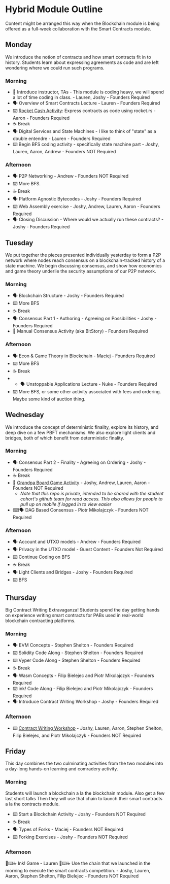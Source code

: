 # Hybrid Module Outline

Content might be arranged this way when the Blockchain module is being offered as a full-week collaboration with the Smart Contracts module.

## Monday

We introduce the notion of contracts and how smart contracts fit in to history.
Students learn about expressing agreements as code and are left wondering where we could run such programs.

### Morning

- 📛 Introduce instructor, TAs - This module is coding heavy, we will spend a lot of time coding in class. - Lauren, Joshy - Founders Required
- 🗣️ Overview of Smart Contracts Lecture - Lauren - Founders Required
- ⌨️ [Rocket Cash Activity](https://github.com/Polkadot-Blockchain-Academy/rocket-cash-master/): Express contracts as code using rocket.rs - Aaron - Founders Required
- ☕ Break
- 🗣️ Digital Services and State Machines - I like to think of "state" as a double entendre - Lauren - Founders Required
- ⌨️ Begin BFS coding activity - specifically state machine part - Joshy, Lauren, Aaron, Andrew - Founders NOT Required

### Afternoon

- 🗣️ P2P Networking - Andrew - Founders NOT Required
- ⌨️ More BFS.
- ☕ Break
- 🗣️ Platform Agnostic Bytecodes - Joshy - Founders Required
- ⌨️ Web Assembly exercise - Joshy, Andrew, Lauren, Aaron - Founders Required
- 🗣️ Closing Discussion - Where would we actually run these contracts? - Joshy - Founders Required

## Tuesday

We put together the pieces presented individually yesterday to form a P2P network where nodes reach consensus on a blockchain-tracked history of a state machine.
We begin discussing consensus, and show how economics and game theory underlie the security assumptions of our P2P network.

### Morning

- 🗣️ Blockchain Structure - Joshy - Founders Required
- ⌨️ More BFS
- ☕ Break
- 🗣️ Consensus Part 1 - Authoring - Agreeing on Possibilities - Joshy - Founders Required
- 🎲 Manual Consensus Activity (aka BitStory) - Founders Required

### Afternoon

- 🗣️ Econ & Game Theory in Blockchain - Maciej - Founders Required
- ⌨️ More BFS
- ☕ Break
- - 🗣️ Unstoppable Applications Lecture - Nuke - Founders Required
- ⌨️ More BFS, or some other activity associated with fees and ordering. Maybe some kind of auction thing.

## Wednesday

We introduce the concept of deterministic finality, explore its history, and deep dive on a few PBFT mechanisms.
We also explore light clients and bridges, both of which benefit from deterministic finality.

### Morning

- 🗣️ Consensus Part 2 - Finality - Agreeing on Ordering - Joshy - Founders Required
- ☕ Break
- 🎲 [Grandpa Board Game Activity](https://github.com/Polkadot-Blockchain-Academy/pba-grandpa-board-game) - Joshy, Andrew, Lauren, Aaron - Founders NOT Required<!-- markdown-link-check-disable-line -->
  - _Note that this repo is private, intended to be shared with the student cohort's github team for read access._
    _This also allows for people to pull up on mobile if logged in to view easier_
- ⌨🗣️ DAG Based Consensus - Piotr Mikolajczyk - Founders NOT Required

### Afternoon

- 🗣️ Account and UTXO models - Andrew - Founders Required
- 🗣️ Privacy in the UTXO model - Guest Content - Founders Not Required
- ⌨️ Continue Coding on BFS
- ☕ Break
- 🗣️ Light Clients and Bridges - Joshy - Founders Required
- ⌨️ BFS

## Thursday

Big Contract Writing Extravaganza!
Students spend the day getting hands on experience writing smart contracts for PABs used in real-world blockchain contracting platforms.

### Morning

- 🗣️ EVM Concepts - Stephen Shelton - Founders Required
- ⌨️ Solidity Code Along - Stephen Shelton - Founders Required
- ⌨️ Vyper Code Along - Stephen Shelton - Founders Required
- ☕ Break
- 🗣️ Wasm Concepts - Filip Bielejec and Piotr Mikolajczyk - Founders Required
- ⌨️ ink! Code Along - Filip Bielejec and Piotr Mikolajczyk - Founders Required
- 🗣️ Introduce Contract Writing Workshop - Joshy - Founders Required

### Afternoon

- ⌨️ [Contract Writing Workshop](https://github.com/Polkadot-Blockchain-Academy/Contract-Writing-Workshop) - Joshy, Lauren, Aaron, Stephen Shelton, Filip Bielejec, and Piotr Mikolajczyk - Founders NOT Required

## Friday

This day combines the two culminating activities from the two modules into a day-long hands-on learning and comradery activity.

### Morning

Students will launch a blockchain a la the blockchain module.
Also get a few last short talks
Then they will use that chain to launch their smart contracts a la the contracts module.

- ⌨️ Start a Blockchain Activity - Joshy - Founders NOT Required
- ☕ Break
- 🗣️ Types of Forks - Maciej - Founders NOT Required
- ⌨️ Forking Exercises - Joshy - Founders NOT Required

### Afternoon

🎲⌨️☕ Ink! Game - Lauren
🎲⌨️☕ Use the chain that we launched in the morning to execute the smart contracts competition. - Joshy, Lauren, Aaron, Stephen Shelton, Filip Bielejec - Founders NOT Required
